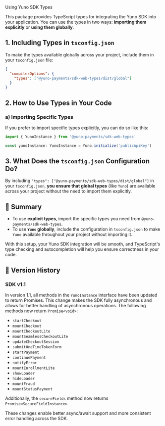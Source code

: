  Using Yuno SDK Types

This package provides TypeScript types for integrating the Yuno SDK into your application. You can use the types in two ways: **importing them explicitly** or **using them globally**.

## 1. Including Types in `tsconfig.json`

To make the types available globally across your project, include them in your `tsconfig.json` file:

```json
{
  "compilerOptions": {
    "types": ["@yuno-payments/sdk-web-types/dist/global"]
  }
}
```

## 2. How to Use Types in Your Code

### a) **Importing Specific Types**

If you prefer to import specific types explicitly, you can do so like this:

```typescript
import { YunoInstance } from '@yuno-payments/sdk-web-types'

const yunoInstance: YunoInstance = Yuno.initialize('publicApiKey')
```

## 3. What Does the `tsconfig.json` Configuration Do?

By including `"types": ["@yuno-payments/sdk-web-types/dist/global"]` in your `tsconfig.json`, **you ensure that global types** (like `Yuno`) are available across your project without the need to import them explicitly.

## 🚀 Summary

- To use **explicit types**, import the specific types you need from `@yuno-payments/sdk-web-types`.
- To use **`Yuno` globally**, include the configuration in `tsconfig.json` to make `Yuno` available throughout your project without importing it.

With this setup, your Yuno SDK integration will be smooth, and TypeScript's type checking and autocompletion will help you ensure correctness in your code.

## 📝 Version History

### SDK v1.1
In version 1.1, all methods in the `YunoInstance` interface have been updated to return Promises. This change makes the SDK fully asynchronous and allows for better handling of asynchronous operations. The following methods now return `Promise<void>`:

- `startCheckout`
- `mountCheckout`
- `mountCheckoutLite`
- `mountSeamlessCheckoutLite`
- `updateCheckoutSession`
- `submitOneTimeTokenForm`
- `startPayment`
- `continuePayment`
- `notifyError`
- `mountEnrollmentLite`
- `showLoader`
- `hideLoader`
- `mountFraud`
- `mountStatusPayment`

Additionally, the `secureFields` method now returns `Promise<SecureFieldInstance>`.

These changes enable better async/await support and more consistent error handling across the SDK.
